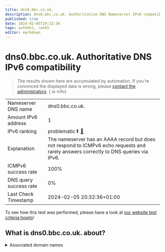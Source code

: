 ```yaml
---
title: dns0.bbc.co.uk.
description: dns0.bbc.co.uk. Authoritative DNS Nameserver IPv6 compatibility
published: true
date: 2024-02-05T19:32:36
tags: authdns, rank5
editor: markdown
---
```


# dns0.bbc.co.uk. Authoritative DNS IPv6 compatibility

> The results shown here are accumulated by automation. If you're convinced the displayed data is wrong, please [contact the administrators](/howto/chat). 
{.is-info}




|   |   |
| - | - |
| Nameserver DNS name | dns0.bbc.co.uk.
| Amount IPv6 address | 1
| IPv6 ranking | problematic :arrow_double_down: [🔗](/howto/ranking) |
| Explanation | The nameserver has an AAAA record but does not respond to ICMPv6 echo requests and rarely answers correctly to DNS queries via IPv6. |
| ICMPv6 success rate | 100%|
| DNS query success rate | 0% |
| Last Check Timestamp | 2024-02-05 20:32:36+01:00 |

To see how this test was performed, please have a look at [our website test criteria howto](/howto/testcriteria/authdns)!


## What is dns0.bbc.co.uk. about?






<details>
<summary>Associated domain names</summary>

www.bbc.com

www.bbc.co.uk

</details>
